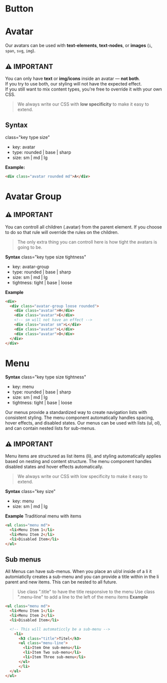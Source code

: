 # Button

# Avatar

Our avatars can be used with **text-elements**, **text-nodes**, or **images** (`i`, `span`, `svg`, `img`).

## ⚠️ IMPORTANT

You can only have **text** or **img/icons** inside an avatar — **not both**.  
If you try to use both, our styling will not have the expected effect.  
If you still want to mix content types, you're free to override it with your own CSS.

> We always write our CSS with **low specificity** to make it easy to extend.

## Syntax

class="key type size"

- key: avatar
- type: rounded | base | sharp
- size: sm | md | lg

**Example:**

```html
<div class="avatar rounded md">A</div>
```

# Avatar Group

## ⚠️ IMPORTANT

You can controll all children (.avatar) from the parent element. If you choose to do so that rule will override the rules on the children.

> The only extra thing you can controll here is how tight the avatars is going to be.

**Syntax**
class="key type size tightness"

- key: avatar-group
- type: rounded | base | sharp
- size: sm | md | lg
- tightness: tight | base | loose

**Example**

```html
<div>
  <div class="avatar-group loose rounded">
    <div class="avatar">H</div>
    <div class="avatar">E</div>
    <!-- sm will not have an effect -->
    <div class="avatar sm">L</div>
    <div class="avatar">L</div>
    <div class="avatar">O</div>
  </div>
</div>
```

# Menu

**Syntax**
class="key type size tightness"

- key: menu
- type: rounded | base | sharp
- size: sm | md | lg
- tightness: tight | base | loose

Our menus provide a standardized way to create navigation lists with consistent styling. The menu component automatically handles spacing, hover effects, and disabled states.
Our menus can be used with lists (ul, ol), and can contain nested lists for sub-menus.

## ⚠️ IMPORTANT

Menu items are structured as list items (li), and styling automatically applies based on nesting and content structure. The menu component handles disabled states and hover effects automatically.

> We always write our CSS with low specificity to make it easy to extend.

**Syntax**
class="key size"

- key: menu
- size: sm | md | lg

**Example**
Traditional menu with items

```html
<ul class="menu md">
  <li>Menu Item 1</li>
  <li>Menu Item 2</li>
  <li>Disabled Item</li>
</ul>
```

## Sub menus

All Menus can have sub-menus. When you place an ul/ol inside of a li it automiaticlly creates a sub-menu and you can provide a title within in the li parent and new items. This can be nested to all future.

> Use class ".title" to have the title responsive to the menu
> Use class ".menu-line" to add a line to the left of the menu items
> **Example**

```html
<ul class="menu md">
  <li>Menu Item 1</li>
  <li>Menu Item 2</li>
  <li>Disabled Item</li>

  <!-- This will automaticcly be a sub-menu -->
    <li>
      <h3 class="title">Titel</h3>
      <ul class="menu-line">
        <li>Item One sub-menu</li>
        <li>Item Two sub-menu</li>
        <li>Item Three sub-menu</li>
      </ul>
      </li>
  </ul>
</ul>
```
